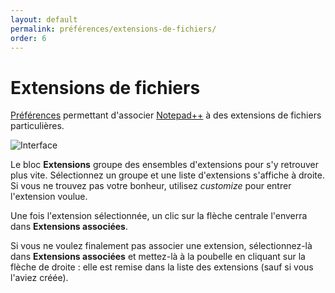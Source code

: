```yaml
---
layout: default
permalink: préférences/extensions-de-fichiers/
order: 6
---
```

# Extensions de fichiers

[Préférences](préférences.md) permettant d'associer [Notepad++](notepad++.md) à des extensions de fichiers particulières.

![Interface](/assets/img/preferences/06_extensions.png)

Le bloc **Extensions** groupe des ensembles d'extensions pour s'y retrouver plus vite. Sélectionnez un groupe et une liste d'extensions s'affiche à droite. Si vous ne trouvez pas votre bonheur, utilisez *customize* pour entrer l'extension voulue.

Une fois l'extension sélectionnée, un clic sur la flèche centrale l'enverra dans **Extensions associées**.

Si vous ne voulez finalement pas associer une extension, sélectionnez-là dans **Extensions associées** et mettez-là à la poubelle en cliquant sur la flèche de droite : elle est remise dans la liste des extensions (sauf si vous l'aviez créée).
